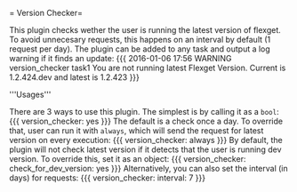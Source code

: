 = Version Checker=

This plugin checks wether the user is running the latest version of flexget. To avoid unnecesary requests, this happens on an interval by default (1 request per day).
The plugin can be added to any task and output a log warning if it finds an update:
{{{
2016-01-06 17:56 WARNING  version_checker task1           You are not running latest Flexget Version. Current is 1.2.424.dev and latest is 1.2.423
}}}

'''Usages'''

There are 3 ways to use this plugin. The simplest is by calling it as a `bool`:
{{{
version_checker: yes
}}}
The default is a check once a day. To override that, user can run it with `always`, which will send the request for latest version on every execution:
{{{
version_checker: always
}}}
By default, the plugin will not check latest version if it detects that the user is running dev version. To override this, set it as an object:
{{{
version_checker:
  check_for_dev_version: yes
}}}
Alternatively, you can also set the interval (in days) for requests:
{{{
version_checker:
  interval: 7
}}}

